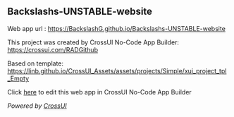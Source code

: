 ## Backslashs-UNSTABLE-website
Web app url : https://BackslashG.github.io/Backslashs-UNSTABLE-website

This project was created by CrossUI No-Code App Builder: https://crossui.com/RADGithub

Based on template: https://linb.github.io/CrossUI_Assets/assets/projects/Simple/xui_project_tpl_Empty

Click [here](https://crossui.com/RADGithub/#!from=github&owner=BackslashG&repo=Backslashs-UNSTABLE-website) to edit this web app in CrossUI No-Code App Builder

<i>Powered by [CrossUI](https://crossui.com)</i>
